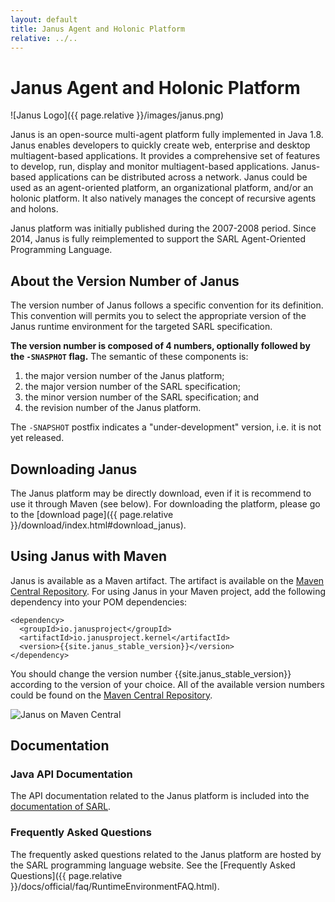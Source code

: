 ```yaml
---
layout: default
title: Janus Agent and Holonic Platform
relative: ../..
---
```


# Janus Agent and Holonic Platform

![Janus Logo]({{ page.relative }}/images/janus.png)

Janus is an open-source multi-agent platform fully implemented in Java 1.8. 
Janus enables developers to quickly create web, enterprise and desktop multiagent-based applications. 
It provides a comprehensive set of features to develop, run, display and monitor multiagent-based applications. 
Janus-based applications can be distributed across a network. 
Janus could be used as an agent-oriented platform, an organizational platform, and/or an holonic platform. 
It also natively manages the concept of recursive agents and holons.

Janus platform was initially published during the 2007-2008 period. Since 2014, Janus is fully reimplemented to
support the SARL Agent-Oriented Programming Language.

## About the Version Number of Janus

The version number of Janus follows a specific convention for its definition. This convention will permits you
to select the appropriate version of the Janus runtime environment for the targeted SARL specification.

**The version number is composed of 4 numbers, optionally followed by the `-SNASPHOT` flag.**
The semantic of these components is:

1. the major version number of the Janus platform;
2. the major version number of the SARL specification;
3. the minor version number of the SARL specification; and
4. the revision number of the Janus platform.

The `-SNAPSHOT` postfix indicates a "under-development" version, i.e. it is not yet released.

## Downloading Janus

The Janus platform may be directly download, even if it is recommend to use it through Maven (see below).
For downloading the platform, please go to the [download page]({{ page.relative }}/download/index.html#download_janus).

## Using Janus with Maven

Janus is available as a Maven artifact. The artifact is available on the [Maven Central Repository](http://search.maven.org). For using Janus in your Maven project, add the following dependency into your POM dependencies:


    <dependency>
      <groupId>io.janusproject</groupId>
      <artifactId>io.janusproject.kernel</artifactId>
      <version>{{site.janus_stable_version}}</version>
    </dependency>


You should change the version number {{site.janus_stable_version}} according to the version of your choice. All of the available version numbers could be found on the [Maven Central Repository](http://search.maven.org).

![Janus on Maven Central](https://img.shields.io/maven-central/v/io.janusproject/io.janusproject.kernel.svg?label=Available%20on%20Maven%20Central)

## Documentation

### Java API Documentation

The API documentation related to the Janus platform is included into the [documentation of SARL](http://www.sarl.io/docs/api).


### Frequently Asked Questions

The frequently asked questions related to the Janus platform are hosted by the SARL programming language website.
See the [Frequently Asked Questions]({{ page.relative }}/docs/official/faq/RuntimeEnvironmentFAQ.html).



